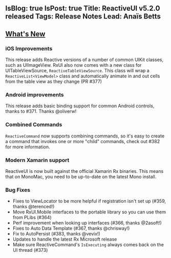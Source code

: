 IsBlog: true
IsPost: true
Title: ReactiveUI v5.2.0 released
Tags: Release Notes
Lead: Anaïs Betts
---

## [What's New](https://github.com/reactiveui/ReactiveUI/compare/5.1.2...5.2.0)

### iOS Improvements

This release adds Reactive versions of a number of common UIKit classes, such as UIImageView. RxUI also now comes with a new class for UITableViewSource, `ReactiveTableViewSource`. This class will wrap a `ReactiveList<ViewModel>` class and automatically animate in and out cells from the table view as they change (PR #377)

### Android improvements

This release adds basic binding support for common Android controls, thanks to #371. Thanks @oliverw!

### Combined Commands

`ReactiveCommand` now supports combining commands, so it's easy to create a command that invokes one or more "child" commands, check out #382 for more information.

### Modern Xamarin support

ReactiveUI is now built against the official Xamarin Rx binaries. This means that on MonoMac, you need to be up-to-date on the latest Mono install. 

### Bug Fixes
- Fixes to ViewLocator to be more helpful if registration isn't set up (#359, thanks @terenced!)
- Move RxUI.Mobile interfaces to the portable library so you can use them from PLibs (#364)
- Perf improvement when looking up interfaces (#366, thanks @2asoft!)
- Fixes to Auto Data Template (#367, thanks @chrisway!)
- Fix to AutoPersist (#383, thanks @vevix!)
- Updates to handle the latest Rx Microsoft release 
- Make sure ReactiveCommand's `IsExecuting` always comes back on the UI thread (#373)
